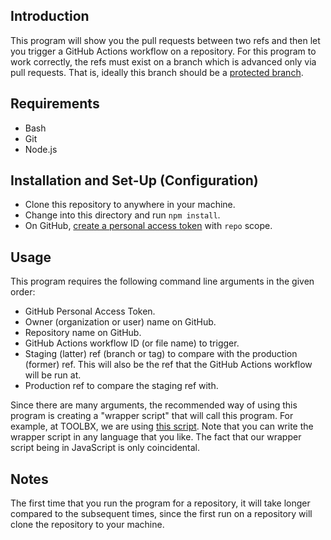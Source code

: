 ## Introduction
This program will show you the pull requests between two refs and then let you trigger a GitHub Actions workflow on a repository. For this program to work correctly, the refs must exist on a branch which is advanced only via pull requests. That is, ideally this branch should be a [protected branch](https://docs.github.com/en/repositories/configuring-branches-and-merges-in-your-repository/defining-the-mergeability-of-pull-requests/about-protected-branches#require-pull-request-reviews-before-merging).

## Requirements
- Bash
- Git
- Node.js

## Installation and Set-Up (Configuration)
- Clone this repository to anywhere in your machine.
- Change into this directory and run `npm install`.
- On GitHub, [create a personal access token](https://github.com/settings/tokens) with `repo` scope.

## Usage
This program requires the following command line arguments in the given order:
- GitHub Personal Access Token.
- Owner (organization or user) name on GitHub.
- Repository name on GitHub.
- GitHub Actions workflow ID (or file name) to trigger.
- Staging (latter) ref (branch or tag) to compare with the production (former) ref. This will also be the ref that the GitHub Actions workflow will be run at.
- Production ref to compare the staging ref with.

Since there are many arguments, the recommended way of using this program is creating a "wrapper script" that will call this program. For example, at TOOLBX, we are using [this script](https://github.com/TOOLBXDEV/deployment-script-toolbx/blob/master/deploy). Note that you can write the wrapper script in any language that you like. The fact that our wrapper script being in JavaScript is only coincidental.

## Notes
The first time that you run the program for a repository, it will take longer compared to the subsequent times, since the first run on a repository will clone the repository to your machine.
